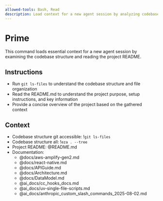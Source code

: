 ```yaml
---
allowed-tools: Bash, Read
description: Load context for a new agent session by analyzing codebase structure and README
---
```


# Prime

This command loads essential context for a new agent session by examining the codebase structure and reading the project README.

## Instructions

- Run `git ls-files` to understand the codebase structure and file organization
- Read the README.md to understand the project purpose, setup instructions, and key information
- Provide a concise overview of the project based on the gathered context

## Context

- Codebase structure git accessible: !`git ls-files`
- Codebase structure all: !`eza . --tree`
- Project README: @README.md
- Documentation:
  - @docs/aws-amplify-gen2.md
  - @docs/react-native.md
  - @docs/APIGuide.md
  - @docs/Architecture.md
  - @docs/DataModel.md
  - @ai_docs/cc_hooks_docs.md
  - @ai_docs/uv-single-file-scripts.md
  - @ai_docs/anthropic_custom_slash_commands_2025-08-02.md
